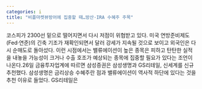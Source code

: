 ```yaml
---
categories: i
title: "비플마켓뷰방어에 집중할 때…방산·IRA 수혜주 주목"
---
```

코스피가 2300선 밑으로 떨어지면서 다시 저점이 위협받고 있다. 미국 연방준비제도(Fed·연준)의 긴축 기조가 재확인되면서 달러 강세가 지속될 것으로 보이고 외국인은 다시 순매도로 돌아섰다. 이런 시점에서는 밸류에이션이 높은 종목은 피하고 탄탄한 실적을 내놓을 가능성이 크거나 수출 호조가 예상되는 종목에 집중할 필요가 있다는 조언이 나온다.26일 금융투자업계에 따르면 삼성증권은 삼성생명과 GS리테일, 신세계를 신규 추천했다. 삼성생명은 금리상승 수혜주란 점과 밸류에이션이 역사적 하단에 있다는 것을 추천 이유로 들었다. GS리테일은